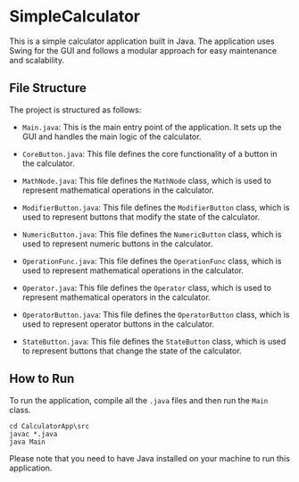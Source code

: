 # SimpleCalculator

This is a simple calculator application built in Java. The application uses Swing for the GUI and follows a modular approach for easy maintenance and scalability.

## File Structure

The project is structured as follows:

- `Main.java`: This is the main entry point of the application. It sets up the GUI and handles the main logic of the calculator.

- `CoreButton.java`: This file defines the core functionality of a button in the calculator.

- `MathNode.java`: This file defines the `MathNode` class, which is used to represent mathematical operations in the calculator.

- `ModifierButton.java`: This file defines the `ModifierButton` class, which is used to represent buttons that modify the state of the calculator.

- `NumericButton.java`: This file defines the `NumericButton` class, which is used to represent numeric buttons in the calculator.

- `OperationFunc.java`: This file defines the `OperationFunc` class, which is used to represent mathematical operations in the calculator.

- `Operator.java`: This file defines the `Operator` class, which is used to represent mathematical operators in the calculator.

- `OperatorButton.java`: This file defines the `OperatorButton` class, which is used to represent operator buttons in the calculator.

- `StateButton.java`: This file defines the `StateButton` class, which is used to represent buttons that change the state of the calculator.

## How to Run

To run the application, compile all the `.java` files and then run the `Main` class.

```shell
cd CalculatorApp\src
javac *.java
java Main
```

Please note that you need to have Java installed on your machine to run this application.